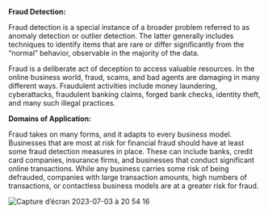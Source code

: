 **Fraud Detection:**

Fraud detection is a special instance of a broader problem referred to as anomaly detection or outlier detection. The latter generally includes techniques to identify items that are rare or differ significantly from the “normal” behavior, observable in the majority of the data.

Fraud is a deliberate act of deception to access valuable resources. In the online business world, fraud, scams, and bad agents are damaging in many different ways. Fraudulent activities include money laundering, cyberattacks, fraudulent banking claims, forged bank checks, identity theft, and many such illegal practices.

**Domains of Application:**

Fraud takes on many forms, and it adapts to every business model. Businesses that are most at risk for financial fraud should have at least some fraud detection measures in place. These can include banks, credit card companies, insurance firms, and businesses that conduct significant online transactions. While any business carries some risk of being defrauded, companies with large transaction amounts, high numbers of transactions, or contactless business models are at a greater risk for fraud.

![Capture d’écran 2023-07-03 à 20 54 16](https://github.com/khosravm/Fraud_Detection/assets/55493282/1adbefbe-2028-4b69-a531-f1f30edd08f2)
